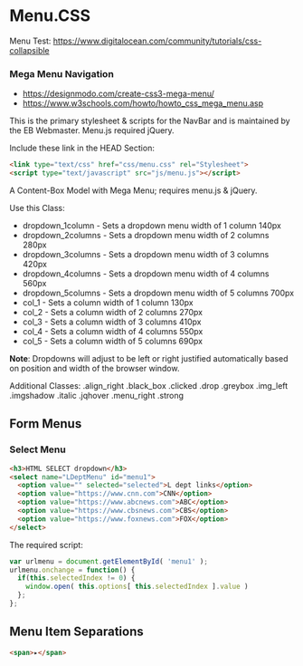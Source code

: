 # Menu.CSS

Menu Test: https://www.digitalocean.com/community/tutorials/css-collapsible

### Mega Menu Navigation
- https://designmodo.com/create-css3-mega-menu/ 
- https://www.w3schools.com/howto/howto_css_mega_menu.asp 

This is the primary stylesheet & scripts for the NavBar and is maintained by the EB Webmaster. Menu.js required jQuery.  

Include these link in the HEAD Section:  
```html
<link type="text/css" href="css/menu.css" rel="Stylesheet">
<script type="text/javascript" src="js/menu.js"></script>
```
A Content-Box Model with Mega Menu; requires menu.js & jQuery.  

Use this Class:

- dropdown_1column - Sets a dropdown menu width of 1 column 140px
- dropdown_2columns - Sets a dropdown menu width of 2 columns 280px
- dropdown_3columns - Sets a dropdown menu width of 3 columns 420px
- dropdown_4columns - Sets a dropdown menu width of 4 columns 560px
- dropdown_5columns - Sets a dropdown menu width of 5 columns 700px
- col_1 - Sets a column width of 1 column  130px
- col_2 - Sets a column width of 2 columns 270px
- col_3 - Sets a column width of 3 columns 410px
- col_4 - Sets a column width of 4 columns 550px
- col_5 - Sets a column width of 5 columns 690px

**Note**: Dropdowns will adjust to be left or right justified automatically based on position and width of the browser window.

Additional Classes:
.align_right
.black_box
.clicked
.drop
.greybox
.img_left
.imgshadow
.italic
.jqhover
.menu_right
.strong

## Form Menus

### Select Menu
```html
<h3>HTML SELECT dropdown</h3>
<select name="LDeptMenu" id="menu1">
  <option value="" selected="selected">L dept links</option>
  <option value="https://www.cnn.com">CNN</option>
  <option value="https://www.abcnews.com">ABC</option>
  <option value="https://www.cbsnews.com">CBS</option>
  <option value="https://www.foxnews.com">FOX</option>
</select>
```
The required script:
```javascript
var urlmenu = document.getElementById( 'menu1' );
urlmenu.onchange = function() {
  if(this.selectedIndex != 0) {
    window.open( this.options[ this.selectedIndex ].value )
  };
};
```

## Menu Item Separations
```html
<span>▸</span>
```

